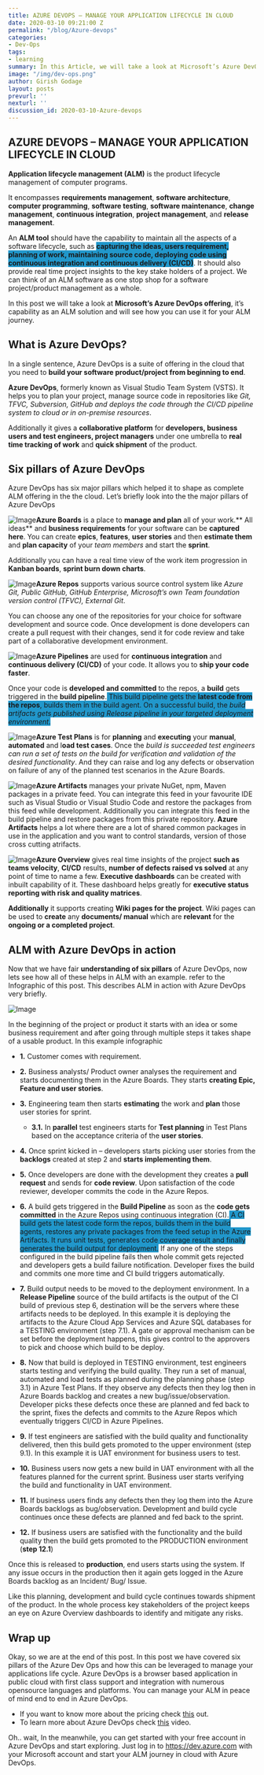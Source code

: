 ```yaml
---
title: AZURE DEVOPS – MANAGE YOUR APPLICATION LIFECYCLE IN CLOUD
date: 2020-03-10 09:21:00 Z
permalink: "/blog/Azure-devops"
categories:
- Dev-Ops
tags:
- learning
summary: In this Article, we will take a look at Microsoft’s Azure DevOps offering, it’s capability as an ALM solution and will see how you can use it for your ALM journey. using Azure DevOps
image: "/img/dev-ops.png"
author: Girish Godage
layout: posts
prevurl: ''
nexturl: ''
discussion_id: 2020-03-10-Azure-devops
---
```


##  AZURE DEVOPS – MANAGE YOUR APPLICATION LIFECYCLE IN CLOUD

**Application lifecycle management (ALM)** is the product lifecycle management of computer programs.

It encompasses **requirements management**, **software architecture**, **computer programming**, **software testing**, **software maintenance**, **change management**, **continuous integration**, **project management**, and **release management**.

An **ALM tool** should have the capability to maintain all the aspects of a software lifecycle, such as <span style="background-color: #2197CB">**capturing the ideas, users requirement, planning of work, maintaining source code, deploying code using continuous integration and continuous delivery (CI/CD)**</span>. It should also provide real time project insights to the key stake holders of a project. We can think of an ALM software as one stop shop for a software project/product management as a whole.

In this post we will take a look at **Microsoft’s Azure DevOps offering**, it’s capability as an ALM solution and will see how you can use it for your ALM journey.

## What is Azure DevOps?

In a single sentence, Azure DevOps is a suite of offering in the cloud that you need to **build your software product/project from beginning to end**.

**Azure DevOps**, formerly known as Visual Studio Team System (VSTS). It helps you to plan your project, manage source code in repositories like *Git, TFVC, Subversion, GitHub and deploys the code through the CI/CD pipeline system to cloud or in on-premise resources*. 

Additionally it gives a **collaborative platform** for **developers, business users and test engineers, project managers** under one umbrella to **real time tracking of work** and **quick shipment** of the product.

## Six pillars of Azure DevOps

Azure DevOps has six major pillars which helped it to shape as complete ALM offering in the the cloud. Let’s briefly look into the the major pillars of Azure DevOps

![Image](/img/devops/2/AzureBoard.png "Azure Boards")**Azure Boards** is a place to **manage and plan** all of your work.** All ideas** and **business requirements** for your software can be **captured here**. You can create **epics**, **features**, **user stories** and then **estimate them** and **plan capacity** of your *team members* and start the **sprint**.

Additionally you can have a real time view of the work item progression in **Kanban boards**, **sprint burn down charts**. 

![Image](/img/devops/2/AzureRepos.png "Azure Repos")**Azure Repos**  supports various source control system like *Azure Git, Public GitHub, GitHub Enterprise,  Microsoft’s own Team foundation version control (TFVC), External Git*. 

You can choose any one of the repositories for your choice for software development and source code. Once development is done developers can create a pull request with their changes, send it for code review and take part of a collaborative development environment.

![Image](/img/devops/2/AzurePipeline.png "Azure Pipeline")**Azure Pipelines**  are used for **continuous integration** and **continuous delivery  (CI/CD)** of your code. It allows you to **ship your code faster**. 

Once your code is **developed and committed** to the repos, a **build** gets triggered in the **build pipeline**.<span style="background-color: #2197CB"> This build pipeline gets the **latest code from the repos**, builds them in the build agent. On a successful build, the *build artifacts gets published using Release pipeline in your targeted deployment environment*.</span> 

![Image](/img/devops/2/AzureTestPlans.png "Azure Test Plans")**Azure Test Plans**  is for **planning** and **executing** your **manual**, **automated**  and l**oad test cases**. Once the *build is succeeded test engineers can run a set of tests on the build for verification and validation of the desired functionality*. And they can raise and log any defects or observation on failure  of any of the planned test scenarios in the Azure Boards.

![Image](/img/devops/2/AzureArtifacts.png "Azure Artifacts")**Azure Artifacts**  manages your private NuGet, npm, Maven packages in a private feed. You can integrate this feed in your favourite IDE such as Visual Studio or Visual Studio Code and restore the packages from this feed while development. Additionally you can integrate this feed in the build pipeline and restore packages from this private repository. **Azure Artifacts** helps a lot where there are a lot of shared common packages in use in the application and you want to control standards, version of those cross cutting atrifacts.

![Image](/img/devops/2/AzureOverview.png "Azure Overview")**Azure Overview**  gives real time insights of the project  **such as teams velocity**, **CI/CD** results, **number of defects raised vs solved** at any point of time to name a few. **Executive dashboards** can be created with inbuilt capability of it. These dashboard helps greatly for **executive status reporting with risk and quality matrices**.

**Additionally** it supports creating **Wiki pages for the project**. Wiki pages can be used to **create** any **documents/ manual** which are **relevant** for the **ongoing or a completed project**.

## ALM with Azure DevOps in action

Now that we have fair **understanding of six pillars** of Azure DevOps, now lets see how all of these helps in ALM with an example. refer to the Infographic of  this post. This describes ALM in action with Azure DevOps very briefly.

![Image](/img/devops/2/Azure-DevOps-ALM.png "Azure DevOps ALM")

In the beginning of the project or product it starts with an idea or some business requirement and after going through  multiple steps it takes shape of a usable product. In this example infographic 

- **1.** Customer comes with requirement.
- **2.** Business analysts/ Product owner analyses the requirement and starts documenting them in the Azure Boards. They starts **creating Epic, Feature and user stories**.
- **3.** Engineering team then starts **estimating** the work and **plan** those user stories for sprint.
    - **3.1.** In **parallel** test engineers starts for **Test planning** in Test Plans based on the acceptance criteria of the **user stories**.
  
- **4.** Once sprint kicked in – developers starts picking user stories from the **backlogs** created at step 2 and **starts implementing them**.
- **5.** Once developers are done with the development they creates a **pull request** and sends for **code review**. Upon satisfaction of the code reviewer, developer commits the code in the Azure Repos.
- **6.** A build gets triggered in the **Build Pipeline** as soon as the **code gets committed** in the Azure Repos using continuous integration (CI).<span style="background-color: #2197CB"> A CI build gets the latest code form the repos, builds them in the build agents, restores any private packages from the feed setup in the Azure Artifacts. It runs unit tests, generates code coverage result and finally generates the build output for deployment.</span> If any one of the steps configured in the build pipeline fails then whole commit gets rejected and developers gets a build failure notification. Developer fixes the build and commits one more time and CI build triggers automatically.
- **7.** Build output needs to be moved to the deployment environment. In a **Release Pipeline** source of the build artifacts is the output of the CI build of previous step 6, destination will be the servers where these artifacts needs to be deployed. In this example it is deploying the artifacts to the Azure Cloud App Services and Azure SQL databases for a TESTING environment (step 7.1). A gate or approval mechanism can be set before the deployment happens, this gives control to the approvers to pick and choose which build to be deploy.
- **8.** Now that build is deployed in TESTING environment, test engineers starts testing and verifying the build quality. They run a set of manual, automated and load tests as planned during the planning phase (step 3.1) in Azure Test Plans. If they observe any defects then they log then in Azure Boards backlog and creates a new bug/issue/observation. Developer picks these defects once these are planned and fed back to the sprint, fixes the defects and commits to the Azure Repos which eventually triggers CI/CD in Azure Pipelines.
- **9.** If test engineers are satisfied with the build quality and functionality delivered, then this build gets promoted to the upper environment (step 9.1). In this example it is UAT environment for business users to test.
- **10.** Business users now gets a new build in UAT environment with all the features planned for the current sprint. Business user starts verifying the build and functionality in UAT environment.
- **11.** If business users finds any defects then they log them into the Azure Boards backlogs as bug/observation. Development and build cycle continues once these defects are planned and fed back to the sprint.
- **12.** If business users are satisfied with the functionality and the build quality then the build gets promoted to the PRODUCTION environment (**step 12.1**)
  
Once this is released to **production**, end users starts using the system. If any issue occurs in the production then it again gets logged in the Azure Boards backlog as an Incident/ Bug/ Issue.

Like this planning, development and build cycle continues towards shipment of the product.  In the whole process key stakeholders of the project keeps an eye on Azure Overview dashboards to identify and mitigate any risks.

## Wrap up

Okay, so we are at the end of this post. In this post we have covered six pillars of the Azure Dev Ops and how this can be leveraged to manage your applications life cycle. Azure DevOps is a browser based application in public cloud with first class support and integration with numerous opensource languages and platforms. You can manage your ALM in peace of mind end to end in Azure DevOps.

* If you want to know more about the pricing check [this](https://azure.microsoft.com/en-gb/pricing/details/devops/azure-devops-services/) out.
* To learn more about Azure DevOps check [this](https://www.youtube.com/watch?v=kn2f5a2Z_n4) video.

Oh.. wait, In the meanwhile, you can get started with your free account in Azure DevOps and start exploring. Just log in to https://dev.azure.com with your Microsoft account and start your ALM journey in cloud with Azure DevOps.



